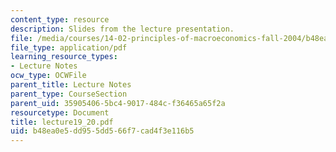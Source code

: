 ```yaml
---
content_type: resource
description: Slides from the lecture presentation.
file: /media/courses/14-02-principles-of-macroeconomics-fall-2004/b48ea0e5dd955dd566f7cad4f3e116b5_lecture19_20.pdf
file_type: application/pdf
learning_resource_types:
- Lecture Notes
ocw_type: OCWFile
parent_title: Lecture Notes
parent_type: CourseSection
parent_uid: 35905406-5bc4-9017-484c-f36465a65f2a
resourcetype: Document
title: lecture19_20.pdf
uid: b48ea0e5-dd95-5dd5-66f7-cad4f3e116b5
---
```

